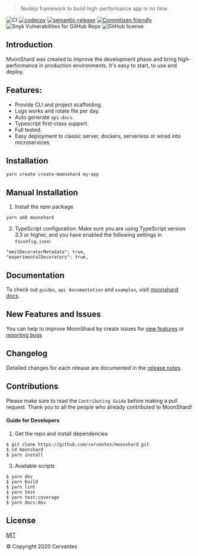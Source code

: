 > Nodejs framework to build high-performance app in no time

![CI](https://github.com/cervantes007/moonshard/workflows/CI/badge.svg)
[![codecov](https://codecov.io/gh/cervantes007/moonshard/branch/master/graph/badge.svg)](https://codecov.io/gh/cervantes007/moonshard)
[![semantic-release](https://img.shields.io/badge/%20%20%F0%9F%93%A6%F0%9F%9A%80-semantic--release-e10079.svg)](https://github.com/semantic-release/semantic-release)
[![Commitizen friendly](https://img.shields.io/badge/commitizen-friendly-brightgreen.svg)](http://commitizen.github.io/cz-cli/)
![Snyk Vulnerabilities for GitHub Repo](https://img.shields.io/snyk/vulnerabilities/github/cervantes007/moonshard)
![GitHub license](https://img.shields.io/badge/license-MIT-blue.svg)

## Introduction

MoonShard was created to improve the development phase and bring high-performance in production environments.
It's easy to start, to use and deploy.

## Features:
- Provide CLI and project scaffolding.
- Logs works and rotate file per day.
- Auto generate `api-docs`.
- Typescript first-class support.
- Full tested.
- Easy deployment to classic server, dockers, serverless or wired into microservices.

## Installation

```
yarn create create-moonshard my-app
```

## Manual Installation

1. Install the npm package
```shell script
yarn add moonshard
```

2. TypeScript configuration:
Make sure you are using TypeScript version 3.3 or higher, and you have enabled the following settings in `tsconfig.json`:
```
"emitDecoratorMetadata": true,
"experimentalDecorators": true,
```

## Documentation

To check out `guides`, `api documentation` and `examples`, visit [moonshard docs](http://cervantes007.github.io/moonshard/).

## New Features and Issues

You can help to improve MoonShard by create issues for [new features](https://github.com/Cervantes007/moonshard/issues/new?assignees=&labels=&template=feature_request.md&title=) 
or [reporting bugs](https://github.com/Cervantes007/moonshard/issues/new?assignees=&labels=&template=bug_report.md&title=)
 
## Changelog

Detailed changes for each release are documented in the [release notes](https://github.com/cervantes007/moonshard/releases).


## Contributions

Please make sure to read the `Contributing Guide` before making a pull request. 
Thank you to all the people who already contributed to MoonShard!

#### Guide for Developers

1. Get the repo and install dependencies
```
$ git clone https://github.com/cervantes/moonshard.git
$ cd moonshard
$ yarn install
```

3. Available scripts
```
$ yarn dev
$ yarn build
$ yarn lint
$ yarn test
$ yarn test:coverage
$ yarn docs:dev
```

## License
[MIT](http://opensource.org/licenses/MIT)

© Copyright 2020 Cervantes

